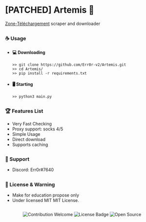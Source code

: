 #  [PATCHED] Artemis 🏹


<a href="https://www.zone-telechargement.onl/">Zone-Téléchargement</a> scraper and downloader

##  


### ☕ Usage  
- #### 💻 Downloading
     ```
    >> git clone https://github.com/Err0r-v2/Artemis.git
    >> cd Artemis/
    >> pip install -r requirements.txt
    ```
- #### 🖥️ Starting
      >> python3 main.py

##  

### 🏆 Features List
- Very Fast Checking
- Proxy support: socks 4/5
- Simple Usage
- Direct download
- Supports caching

##   

### 🧰 Support
- Discord: Err0r#7640

##  

### 📜 License & Warning
- Make for education propose only
- Under licensed MIT MIT License.

##  

<p align="center">
  <img src="https://img.shields.io/badge/contributions-welcome-brightgreen.svg?style=flat" alt="Contribution Welcome">
  <img src="https://img.shields.io/badge/License-GPLv3-blue.svg" alt="License Badge">
  <img src="https://badges.frapsoft.com/os/v3/open-source.svg?v=103" alt="Open Source">
</p>
